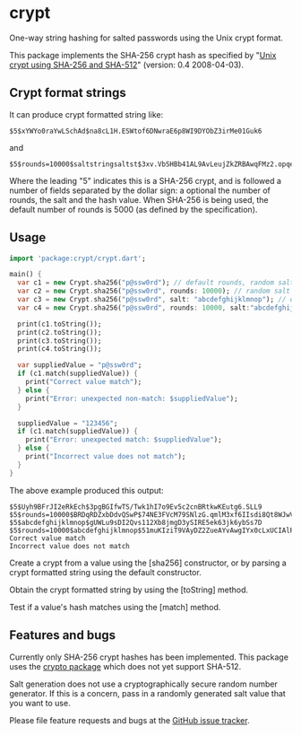 # crypt

One-way string hashing for salted passwords using the Unix crypt format.

This package implements the SHA-256 crypt hash as specified by "[Unix
crypt using SHA-256 and SHA-512][crypt-sha2]" (version: 0.4
2008-04-03).

## Crypt format strings

It can produce crypt formatted string like:

    $5$xYWYo0raYwLSchAd$na8cL1H.ESWtof6DNwraE6p8WI9DYObZ3irMe01Guk6

and

    $5$rounds=10000$saltstringsaltst$3xv.VbSHBb41AL9AvLeujZkZRBAwqFMz2.opqey6IcA

Where the leading "$5$" indicates this is a SHA-256 crypt, and is
followed a number of fields separated by the dollar sign: a optional
the number of rounds, the salt and the hash value. When SHA-256 is
being used, the default number of rounds is 5000 (as defined by the
specification).

## Usage

```dart
import 'package:crypt/crypt.dart';

main() {
  var c1 = new Crypt.sha256("p@ssw0rd"); // default rounds, random salt
  var c2 = new Crypt.sha256("p@ssw0rd", rounds: 10000); // random salt
  var c3 = new Crypt.sha256("p@ssw0rd", salt: "abcdefghijklmnop"); // default rounds
  var c4 = new Crypt.sha256("p@ssw0rd", rounds: 10000, salt:"abcdefghijklmnop");

  print(c1.toString());
  print(c2.toString());
  print(c3.toString());
  print(c4.toString());

  var suppliedValue = "p@ssw0rd";
  if (c1.match(suppliedValue)) {
    print("Correct value match");
  } else {
    print("Error: unexpected non-match: $suppliedValue");
  }

  suppliedValue = "123456";
  if (c1.match(suppliedValue)) {
    print("Error: unexpected match: $suppliedValue");
  } else {
    print("Incorrect value does not match");
  }
}
```

The above example produced this output:

    $5$Uyh9BFrJI2eRkEch$3pgBGIfwTS/Twk1hI7o9Ev5c2cnBRtkwKEutg6.SLL9
    $5$rounds=10000$BRDqRDZxbDdvQSwP$74NE3FVcM79SNlzG.qmlM3xf6IIsdi8Qt8WJwVN60h8
    $5$abcdefghijklmnop$gUWLu9sDI2Qvs112Xb8jmgD3ySIRE5ek63jk6ybSs7D
    $5$rounds=10000$abcdefghijklmnop$51muKIziT9VAyDZ2ZueAYvAwgIYx0cLxUCIAlPoWaHD
    Correct value match
    Incorrect value does not match

Create a crypt from a value using the [sha256] constructor, or by
parsing a crypt formatted string using the default constructor.

Obtain the crypt formatted string by using the [toString] method.

Test if a value's hash matches using the [match] method.

## Features and bugs

Currently only SHA-256 crypt hashes has been implemented. This package
uses the [crypto package][crypto] which does not yet support SHA-512.

Salt generation does not use a cryptographically secure random number
generator. If this is a concern, pass in a randomly generated salt
value that you want to use.

Please file feature requests and bugs at the [GitHub issue tracker][tracker].

[crypt-sha2]: http://www.akkadia.org/drepper/SHA-crypt.txt
[crypto]: https://pub.dartlang.org/packages/crypto
[tracker]: https://github.com/hoylen/dart-crypt/issues
